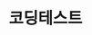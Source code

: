 ---
layout: list
title: 코딩테스트
slug: 코딩테스트
menu: true
submenu: true
order: 9
description: >
  코딩테스트 문제풀이
---